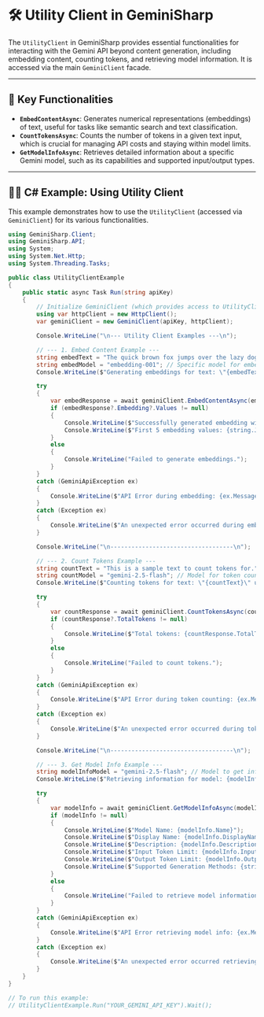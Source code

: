 # 🛠️ Utility Client in GeminiSharp

The `UtilityClient` in GeminiSharp provides essential functionalities for interacting with the Gemini API beyond content generation, including embedding content, counting tokens, and retrieving model information. It is accessed via the main `GeminiClient` facade.

---

## 🔑 Key Functionalities

*   **`EmbedContentAsync`**: Generates numerical representations (embeddings) of text, useful for tasks like semantic search and text classification.
*   **`CountTokensAsync`**: Counts the number of tokens in a given text input, which is crucial for managing API costs and staying within model limits.
*   **`GetModelInfoAsync`**: Retrieves detailed information about a specific Gemini model, such as its capabilities and supported input/output types.

---

## 🧑‍💻 C# Example: Using Utility Client

This example demonstrates how to use the `UtilityClient` (accessed via `GeminiClient`) for its various functionalities.

```csharp
using GeminiSharp.Client;
using GeminiSharp.API;
using System;
using System.Net.Http;
using System.Threading.Tasks;

public class UtilityClientExample
{
    public static async Task Run(string apiKey)
    {
        // Initialize GeminiClient (which provides access to UtilityClient)
        using var httpClient = new HttpClient();
        var geminiClient = new GeminiClient(apiKey, httpClient);

        Console.WriteLine("\n--- Utility Client Examples ---\n");

        // --- 1. Embed Content Example ---
        string embedText = "The quick brown fox jumps over the lazy dog.";
        string embedModel = "embedding-001"; // Specific model for embeddings
        Console.WriteLine($"Generating embeddings for text: \"{embedText}\" using model: {embedModel}");

        try
        {
            var embedResponse = await geminiClient.EmbedContentAsync(embedModel, embedText);
            if (embedResponse?.Embedding?.Values != null)
            {
                Console.WriteLine($"Successfully generated embedding with {embedResponse.Embedding.Values.Count} dimensions.");
                Console.WriteLine($"First 5 embedding values: {string.Join(", ", embedResponse.Embedding.Values.Take(5))}");
            }
            else
            {
                Console.WriteLine("Failed to generate embeddings.");
            }
        }
        catch (GeminiApiException ex)
        {
            Console.WriteLine($"API Error during embedding: {ex.Message} (Status Code: {ex.StatusCode})");
        }
        catch (Exception ex)
        {
            Console.WriteLine($"An unexpected error occurred during embedding: {ex.Message}");
        }

        Console.WriteLine("\n-----------------------------------\n");

        // --- 2. Count Tokens Example ---
        string countText = "This is a sample text to count tokens for.";
        string countModel = "gemini-2.5-flash"; // Model for token counting
        Console.WriteLine($"Counting tokens for text: \"{countText}\" using model: {countModel}");

        try
        {
            var countResponse = await geminiClient.CountTokensAsync(countModel, countText);
            if (countResponse?.TotalTokens != null)
            {
                Console.WriteLine($"Total tokens: {countResponse.TotalTokens}");
            }
            else
            {
                Console.WriteLine("Failed to count tokens.");
            }
        }
        catch (GeminiApiException ex)
        {
            Console.WriteLine($"API Error during token counting: {ex.Message} (Status Code: {ex.StatusCode})");
        }
        catch (Exception ex)
        {
            Console.WriteLine($"An unexpected error occurred during token counting: {ex.Message}");
        }

        Console.WriteLine("\n-----------------------------------\n");

        // --- 3. Get Model Info Example ---
        string modelInfoModel = "gemini-2.5-flash"; // Model to get info about
        Console.WriteLine($"Retrieving information for model: {modelInfoModel}");

        try
        {
            var modelInfo = await geminiClient.GetModelInfoAsync(modelInfoModel);
            if (modelInfo != null)
            {
                Console.WriteLine($"Model Name: {modelInfo.Name}");
                Console.WriteLine($"Display Name: {modelInfo.DisplayName}");
                Console.WriteLine($"Description: {modelInfo.Description}");
                Console.WriteLine($"Input Token Limit: {modelInfo.InputTokenLimit}");
                Console.WriteLine($"Output Token Limit: {modelInfo.OutputTokenLimit}");
                Console.WriteLine($"Supported Generation Methods: {string.Join(", ", modelInfo.SupportedGenerationMethods ?? new List<string>())}");
            }
            else
            {
                Console.WriteLine("Failed to retrieve model information.");
            }
        }
        catch (GeminiApiException ex)
        {
            Console.WriteLine($"API Error retrieving model info: {ex.Message} (Status Code: {ex.StatusCode})");
        }
        catch (Exception ex)
        {
            Console.WriteLine($"An unexpected error occurred retrieving model info: {ex.Message}");
        }
    }
}

// To run this example:
// UtilityClientExample.Run("YOUR_GEMINI_API_KEY").Wait();
```

```